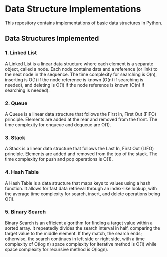 # Data Structure Implementations

This repository contains implementations of basic data structures in Python.

## Data Structures Implemented

### 1. Linked List
A Linked List is a linear data structure where each element is a separate object, called a node. Each node contains data and a reference (or link) to the next node in the sequence. The time complexity for searching is O(n), inserting is O(1) if the node reference is known (O(n) if searching is needed), and deleting is O(1) if the node reference is known (O(n) if searching is needed).

### 2. Queue
A Queue is a linear data structure that follows the First In, First Out (FIFO) principle. Elements are added at the rear and removed from the front. The time complexity for enqueue and dequeue are O(1).

### 3. Stack
A Stack is a linear data structure that follows the Last In, First Out (LIFO) principle. Elements are added and removed from the top of the stack. The time complexity for push and pop operations is O(1).

### 4. Hash Table
A Hash Table is a data structure that maps keys to values using a hash function. It allows for fast data retrieval through an index-like lookup, with the average time complexity for search, insert, and delete operations being O(1). 

### 5. Binary Search
Binary Search is an efficient algorithm for finding a target value within a sorted array. It repeatedly divides the search interval in half, comparing the target value to the middle element. If they match, the search ends; otherwise, the search continues in left side or right side, with a time complexity of O(log n) space complexity for iterative method is O(1) while space complexity for recursive method is O(logn).
